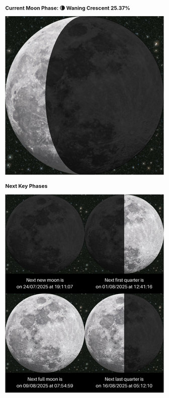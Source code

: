 ### Current Moon Phase: 🌘 Waning Crescent 25.37%
![Moon Phase](moonphase.png)
### Next Key Phases
![Gallery](gallery.png)